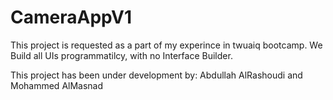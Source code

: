 # CameraAppV1

This project is requested as a part of my experince in twuaiq bootcamp. 
We Build all UIs programmatilcy, with no Interface Builder.

This project has been under development by:
Abdullah AlRashoudi and Mohammed AlMasnad